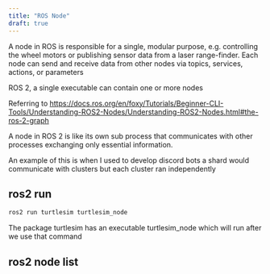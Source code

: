 ```yaml
---
title: "ROS Node"
draft: true
---
```


A node in ROS is responsible for a single, modular purpose, e.g. controlling the wheel motors or publishing sensor data from a laser range-finder. Each node can send and receive data from other nodes via topics, services, actions, or parameters

ROS 2, a single executable can contain one or more nodes

Referring to https://docs.ros.org/en/foxy/Tutorials/Beginner-CLI-Tools/Understanding-ROS2-Nodes/Understanding-ROS2-Nodes.html#the-ros-2-graph

A node in ROS 2 is like its own sub process that communicates with other processes exchanging only essential information.

An example of this is when I used to develop discord bots a shard would communicate with clusters but each cluster ran independently

## ros2 run

```bash
ros2 run turtlesim turtlesim_node
```

The package turtlesim has an executable turtlesim_node which will run after we use that command
## ros2 node list

